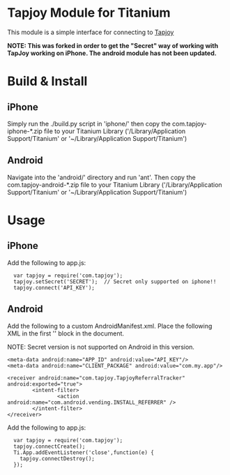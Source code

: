 # Tapjoy Module for Titanium

This module is a simple interface for connecting to [Tapjoy](http://tapjoy.com)

__NOTE: This was forked in order to get the "Secret" way of working with TapJoy
working on iPhone.  The android module has not been updated.__

# Build & Install

## iPhone

Simply run the ./build.py script in 'iphone/' then copy the com.tapjoy-iphone-*.zip file to your Titanium Library  ('/Library/Application Support/Titanium' or '~/Library/Application Support/Titanium')

## Android

Navigate into the 'android/' directory and run 'ant'. Then copy the com.tapjoy-android-*.zip file to your Titanium Library  ('/Library/Application Support/Titanium' or '~/Library/Application Support/Titanium')

# Usage

## iPhone

Add the following to app.js:

      var tapjoy = require('com.tapjoy');
      tapjoy.setSecret('SECRET');  // Secret only supported on iphone!!
      tapjoy.connect('API_KEY');

## Android

Add the following to a custom AndroidManifest.xml. Place the following XML in the first '<activity>' block in the document.

NOTE: Secret version is not supported on Android in this version.

    <meta-data android:name="APP_ID" android:value="API_KEY"/> 
    <meta-data android:name="CLIENT_PACKAGE" android:value="com.my.app"/>

    <receiver android:name="com.tapjoy.TapjoyReferralTracker" android:exported="true">
            <intent-filter>
                    <action android:name="com.android.vending.INSTALL_REFERRER" />
            </intent-filter>
    </receiver>
    

Add the following to app.js:

      var tapjoy = require('com.tapjoy');
      tapjoy.connectCreate();
      Ti.App.addEventListener('close',function(e) {
        tapjoy.connectDestroy();
      });
    
